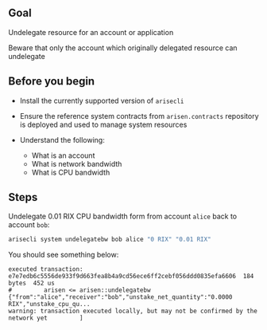 ## Goal

Undelegate resource for an account or application

Beware that only the account which originally delegated resource can undelegate

## Before you begin

* Install the currently supported version of `arisecli`

* Ensure the reference system contracts from `arisen.contracts` repository is deployed and used to manage system resources

* Understand the following:
  * What is an account
  * What is network bandwidth
  * What is CPU bandwidth

## Steps

Undelegate 0.01 RIX CPU bandwidth form from account `alice` back to account `bob`:

```sh
arisecli system undelegatebw bob alice "0 RIX" "0.01 RIX"
```

You should see something below:

```console
executed transaction: e7e7edb6c5556de933f9d663fea8b4a9cd56ece6ff2cebf056ddd0835efa6606  184 bytes  452 us
#         arisen <= arisen::undelegatebw          {"from":"alice","receiver":"bob","unstake_net_quantity":"0.0000 RIX","unstake_cpu_qu...
warning: transaction executed locally, but may not be confirmed by the network yet         ]
```
